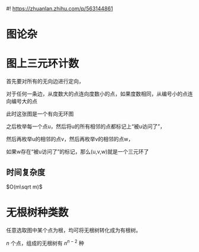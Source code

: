 #! https://zhuanlan.zhihu.com/p/563144861
# 图论杂
# 图上三元环计数
首先要对所有的无向边进行定向，

对于任何一条边，从度数大的点连向度数小的点，如果度数相同，从编号小的点连向编号大的点

此时这张图是一个有向无环图

之后枚举每一个点u，然后将u的所有相邻的点都标记上“被u访问了”，

然后再枚举u的相邻的点v，然后再枚举v的相邻的点w，

如果w存在“被u访问了”的标记，那么(u,v,w)就是一个三元环了
## 时间复杂度
$O(m\sqrt m)$
# 无根树种类数
任意选取图中某个点为根，均可将无根树转化成为有根树。

$n$ 个点，组成的无根树有 $n^{n-2}$ 种